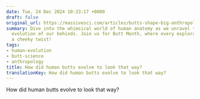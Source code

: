 ```yaml
---
date: Tue, 24 Dec 2024 10:23:17 +0000
draft: false
original_url: https://massivesci.com/articles/butts-shape-big-anthropologist-evolution-how-why-explainer/
summary: Dive into the whimsical world of human anatomy as we unravel the curious
  evolution of our behinds. Join us for Butt Month, where every exploration promises
  a cheeky twist!
tags:
- human-evolution
- butt-science
- anthropology
title: How did human butts evolve to look that way?
translationKey: How did human butts evolve to look that way?
---
```


How did human butts evolve to look that way?